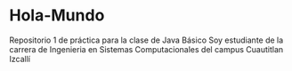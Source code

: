 # Hola-Mundo
Repositorio 1 de práctica para la clase de Java Básico 
Soy estudiante  de la carrera de Ingenieria en Sistemas Computacionales del campus Cuautitlan Izcallí
